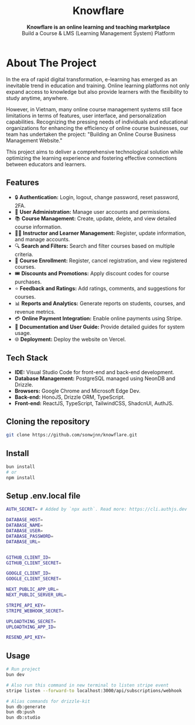 <h1 align="center">Knowflare</h1>
<div align="center">
  <strong>Knowflare is an online learning and teaching marketplace</strong><br>
  Build a Course & LMS (Learning Management System) Platform<br>
</div>

<br>

# About The Project

In the era of rapid digital transformation, e-learning has emerged as an inevitable trend in education and training. Online learning platforms not only expand access to knowledge but also provide learners with the flexibility to study anytime, anywhere.

However, in Vietnam, many online course management systems still face limitations in terms of features, user interface, and personalization capabilities. Recognizing the pressing needs of individuals and educational organizations for enhancing the efficiency of online course businesses, our team has undertaken the project: "Building an Online Course Business Management Website."

This project aims to deliver a comprehensive technological solution while optimizing the learning experience and fostering effective connections between educators and learners.

## Features

- 🔒 **Authentication:** Login, logout, change password, reset password, 2FA.  
- 👥 **User Administration:** Manage user accounts and permissions.  
- 📚 **Course Management:** Create, update, delete, and view detailed course information.  
- 🧑‍🏫 **Instructor and Learner Management:** Register, update information, and manage accounts.  
- 🔍 **Search and Filters:** Search and filter courses based on multiple criteria.  
- 📝 **Course Enrollment:** Register, cancel registration, and view registered courses.  
- 🎟️ **Discounts and Promotions:** Apply discount codes for course purchases.  
- ⭐ **Feedback and Ratings:** Add ratings, comments, and suggestions for courses.  
- 📊 **Reports and Analytics:** Generate reports on students, courses, and revenue metrics.  
- 💳 **Online Payment Integration:** Enable online payments using Stripe.  
- 📖 **Documentation and User Guide:** Provide detailed guides for system usage.  
- 🌐 **Deployment:** Deploy the website on Vercel. 

## Tech Stack

- **IDE:** Visual Studio Code for front-end and back-end development.  
- **Database Management:** PostgreSQL managed using NeonDB and Drizzle.  
- **Browsers:** Google Chrome and Microsoft Edge Dev.  
- **Back-end:** HonoJS, Drizzle ORM, TypeScript.  
- **Front-end:** ReactJS, TypeScript, TailwindCSS, ShadcnUI, AuthJS.  

## Cloning the repository

```sh
git clone https://github.com/sonwjnn/knowflare.git
```

## Install

```sh
bun install
# or
npm install
```

## Setup .env.local file

```sh
AUTH_SECRET= # Added by `npx auth`. Read more: https://cli.authjs.dev

DATABASE_HOST=
DATABASE_NAME=
DATABASE_USER=
DATABASE_PASSWORD=
DATABASE_URL=


GITHUB_CLIENT_ID=
GITHUB_CLIENT_SECRET=

GOOGLE_CLIENT_ID=
GOOGLE_CLIENT_SECRET=

NEXT_PUBLIC_APP_URL=
NEXT_PUBLIC_SERVER_URL=

STRIPE_API_KEY=
STRIPE_WEBHOOK_SECRET=

UPLOADTHING_SECRET=
UPLOADTHING_APP_ID=

RESEND_API_KEY=
```

## Usage

```sh
# Run project
bun dev

# Also run this command in new terminal to listen stripe event
stripe listen --forward-to localhost:3000/api/subscriptions/webhook

# Alias commands for drizzle-kit
bun db:generate
bun db:push
bun db:studio

```
